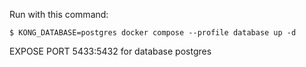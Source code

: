 Run with this command:

```shell
$ KONG_DATABASE=postgres docker compose --profile database up -d

```

EXPOSE PORT 5433:5432 for database postgres
